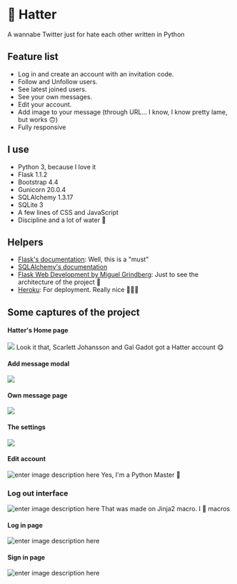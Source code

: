 
# 🤬 Hatter
A wannabe Twitter just for hate each other written in Python

## Feature list
* Log in and create an account with an invitation code.
* Follow and Unfollow users.
* See latest joined users.
* See your own messages.
* Edit your account.
* Add image to your message (through URL... I know, I know pretty lame, but works 🙃)
* Fully responsive

## I use
* Python 3, because I love it
* Flask 1.1.2
* Bootstrap 4.4
* Gunicorn 20.0.4
* SQLAlchemy 1.3.17
* SQLite 3
* A few lines of CSS and JavaScript
* Discipline and a lot of water 🤘

## Helpers
* [Flask's documentation](https://flask.palletsprojects.com/en/1.1.x/): Well, this is a "must"
* [SQLAlchemy's documentation](https://docs.sqlalchemy.org/en/13/)
* [Flask Web Development by Miguel Grindberg](https://www.oreilly.com/library/view/flask-web-development/9781491991725/): Just to see the architecture of the project 🤠
* [Heroku](https://hatterbs.herokuapp.com/): For deployment. Really nice 👨🏽‍💻

## Some captures of the project
#### Hatter's Home page
![](https://i.imgur.com/xxGMi0D.png)
Look it that, Scarlett Johansson and Gal Gadot got a Hatter account 😋

#### Add message modal
![](https://i.imgur.com/yQqw3pq.png)

#### Own message page
![](https://i.imgur.com/O23bWwP.png)

#### The settings
![](https://i.imgur.com/lTZEDFC.png)

#### Edit account
![enter image description here](https://i.imgur.com/d4xRL1X.png)
Yes, I'm a Python Master 😬

### Log out interface
![enter image description here](https://i.imgur.com/TWbyiQQ.png)
That was made on Jinja2 macro. I 💓 macros

#### Log in page
![enter image description here](https://i.imgur.com/HEHes45.png)

#### Sign in page
![enter image description here](https://i.imgur.com/yziVtxH.png)
